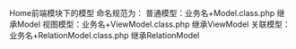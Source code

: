 ﻿Home前端模块下的模型
命名规范为：
普通模型：业务名+Model.class.php   继承Model
视图模型：业务名+ViewModel.class.php  继承ViewModel
关联模型：业务名+RelationModel.class.php  继承RelationModel